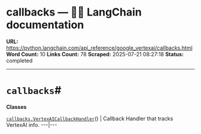 # callbacks — 🦜🔗 LangChain  documentation

**URL:** https://python.langchain.com/api_reference/google_vertexai/callbacks.html
**Word Count:** 10
**Links Count:** 78
**Scraped:** 2025-07-21 08:27:18
**Status:** completed

---

# `callbacks`\#

**Classes**

[`callbacks.VertexAICallbackHandler`](https://python.langchain.com/api_reference/google_vertexai/callbacks/langchain_google_vertexai.callbacks.VertexAICallbackHandler.html#langchain_google_vertexai.callbacks.VertexAICallbackHandler "langchain_google_vertexai.callbacks.VertexAICallbackHandler")\(\) | Callback Handler that tracks VertexAI info.   ---|---